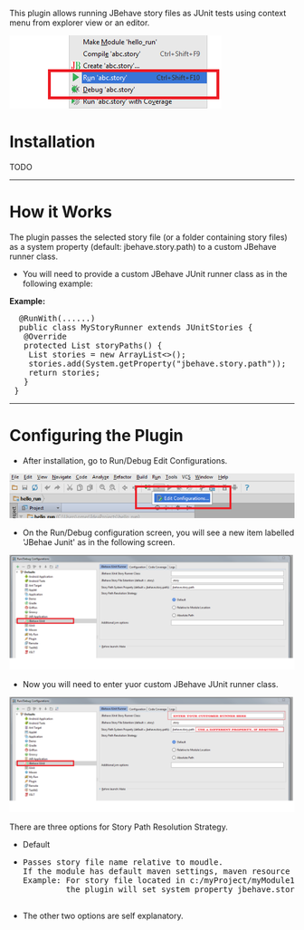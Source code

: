 This plugin allows running JBehave story files as JUnit tests using context menu from explorer view or an editor.

![](https://github.com/obeimnet/tech.idehub.intellij.jbehave/blob/master/docs/images/run-from-context.png)

# Installation #

TODO

----------

# How it Works #

The plugin passes the selected story file (or a folder containing story files) as a system property (default: jbehave.story.path) to a custom JBehave runner class.

- You will need to provide a custom JBehave JUnit runner class as in the following example:

**Example:** 
  <pre>
  @RunWith(......)
  public class MyStoryRunner extends JUnitStories {
   @Override
   protected List<String> storyPaths() {
	List<String> stories = new ArrayList<>();
    stories.add(System.getProperty("jbehave.story.path"));
    return stories;
   }
 } </pre>

----------

# Configuring the Plugin #

- After installation, go to Run/Debug Edit Configurations.

![](https://github.com/obeimnet/tech.idehub.intellij.jbehave/blob/master/docs/images/run-debug-edit-configuration.png) 

- On the Run/Debug configuration screen, you will see a new item labelled 'JBehae Junit' as in the following screen.

![](https://github.com/obeimnet/tech.idehub.intellij.jbehave/blob/master/docs/images/jbehave-junit-run-debug-configuration.png)

- Now you will need to enter yuor custom JBehave JUnit runner class.

![](https://github.com/obeimnet/tech.idehub.intellij.jbehave/blob/master/docs/images/jbehave-junit-run-debug-configuration-2.png)

There are three options for Story Path Resolution Strategy.

- Default
- <pre>
  Passes story file name relative to moudle. 
  If the module has default maven settings, maven resource folders will be ignored.
  Example: For story file located in c:/myProject/myModule1/src/test/resources/myStories/group1/blah.story,
           the plugin will set system property jbehave.story.path to "myStories/group1/blah.story" 
           
</pre>

- The other two options are self explanatory.
